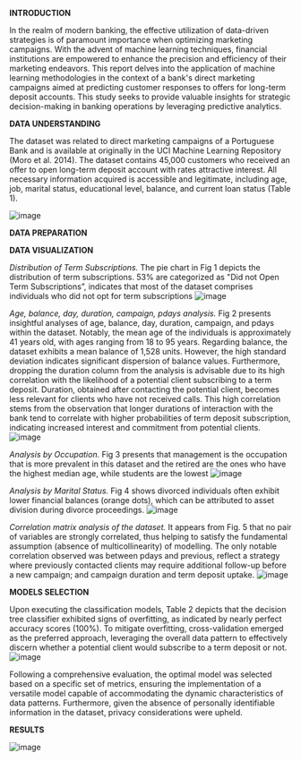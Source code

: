 **INTRODUCTION**

In the realm of modern banking, the effective utilization of data-driven strategies is of paramount importance when optimizing marketing campaigns. With the advent of machine learning techniques, financial institutions are empowered to enhance the precision and efficiency of their marketing endeavors. This report delves into the application of machine learning methodologies in the context of a bank's direct marketing campaigns aimed at predicting customer responses to offers for long-term deposit accounts. This study seeks to provide valuable insights for strategic decision-making in banking operations by leveraging predictive analytics.

**DATA UNDERSTANDING**

The dataset was related to direct marketing campaigns of a Portuguese Bank and is available at originally in the UCI Machine Learning Repository (Moro et al. 2014).  The dataset contains 45,000 customers who received an offer to open long-term deposit account with rates attractive interest. All necessary information acquired is accessible and legitimate, including age, job, marital status, educational level, balance, and current loan status (Table 1).  

![image](https://github.com/user-attachments/assets/08f3b8b5-cfda-4c45-873b-f016987895e6)

**DATA PREPARATION**

**DATA VISUALIZATION**

*Distribution of Term Subscriptions.* The pie chart in Fig 1 depicts the distribution of term subscriptions. 53% are categorized as "Did not Open Term Subscriptions”, indicates that most of the dataset comprises individuals who did not opt for term subscriptions
![image](https://github.com/user-attachments/assets/38341b6c-7337-483e-bbf6-c4d0668a2f62)

*Age, balance, day, duration, campaign, pdays analysis.* Fig 2 presents insightful analyses of age, balance, day, duration, campaign, and pdays within the dataset. Notably, the mean age of the individuals is approximately 41 years old, with ages ranging from 18 to 95 years. Regarding balance, the dataset exhibits a mean balance of 1,528 units. However, the high standard deviation indicates significant dispersion of balance values. 
Furthermore, dropping the duration column from the analysis is advisable due to its high correlation with the likelihood of a potential client subscribing to a term deposit. Duration, obtained after contacting the potential client, becomes less relevant for clients who have not received calls. This high correlation stems from the observation that longer durations of interaction with the bank tend to correlate with higher probabilities of term deposit subscription, indicating increased interest and commitment from potential clients.
![image](https://github.com/user-attachments/assets/59b5e381-dd3f-4b19-9489-f7b38bfb00f6)

*Analysis by Occupation.* Fig 3 presents that management is the occupation that is more prevalent in this dataset and the retired are the ones who have the highest median age, while students are the lowest
![image](https://github.com/user-attachments/assets/e66ccfb7-eddf-4359-b202-313f3ea872f9)

*Analysis by Marital Status.* Fig 4 shows divorced individuals often exhibit lower financial balances (orange dots), which can be attributed to asset division during divorce proceedings.
![image](https://github.com/user-attachments/assets/b82e4ac9-596e-48bd-a501-1273a26fbef6)

*Correlation matrix analysis of the dataset.* It appears from Fig. 5 that no pair of variables are strongly correlated, thus helping to satisfy the fundamental assumption (absence of multicollinearity) of modelling. The only notable correlation observed was between pdays and previous, reflect a strategy where previously contacted clients may require additional follow-up before a new campaign; and campaign duration and term deposit uptake.
![image](https://github.com/user-attachments/assets/0b467ba5-62eb-47de-a4ae-ff60d895e2d8)

**MODELS SELECTION**

Upon executing the classification models, Table 2 depicts that the decision tree classifier exhibited signs of overfitting, as indicated by nearly perfect accuracy scores (100%). To mitigate overfitting, cross-validation emerged as the preferred approach, leveraging the overall data pattern to effectively discern whether a potential client would subscribe to a term deposit or not.
![image](https://github.com/user-attachments/assets/136f33b5-84ee-4f89-abd5-4115a6b3e6b2)

Following a comprehensive evaluation, the optimal model was selected based on a specific set of metrics, ensuring the implementation of a versatile model capable of accommodating the dynamic characteristics of data patterns. Furthermore, given the absence of personally identifiable information in the dataset, privacy considerations were upheld.

**RESULTS** 

![image](https://github.com/user-attachments/assets/36e12804-4449-49b0-a965-0acb87adc3f8)
